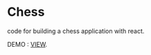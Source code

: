 # Chess

code for building a chess application with react.

DEMO : [VIEW](https://bhagatsunny96.github.io/Chess/).